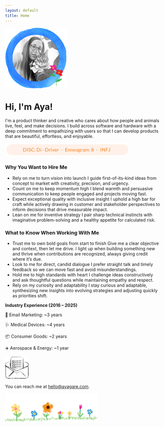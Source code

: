 ```yaml
---
layout: default
title: Home
---
```


<div class="center-content">
  <img src="/assets/images/profile.png" alt="Profile Pic" width="200" />
</div>

<div class="intro-text">
  <h1>Hi, I'm Aya!</h1>
  <p>
    I'm a product thinker and creative who cares about how people and animals live,
    feel, and make decisions. I build across software and hardware with a deep commitment
    to empathizing with users so that I can develop products that are beautiful,
    effortless, and enjoyable.
  </p>
</div>

<div class="center-content">
  <img src="/assets/images/personality.png" alt="Personality: DISC Di Driver, Enneagram 8, INFJ" style="max-width: 400px;" />
</div>

<div class="wg-sections">
  <section class="wg-card mini">
    <h3>Why You Want to Hire Me</h3>
    <ul class="wg-list2">
      <li>
        <span class="wg-title">Rely on me to turn vision into launch</span>
        <span class="wg-desc">I guide first-of-its-kind ideas from concept to market with creativity, precision, and urgency.</span>
      </li>
      <li>
        <span class="wg-title">Count on me to keep momentum high</span>
        <span class="wg-desc">I blend warmth and persuasive communication to keep people engaged and projects moving fast.</span>
      </li>
      <li>
        <span class="wg-title">Expect exceptional quality with inclusive insight</span>
        <span class="wg-desc">I uphold a high bar for craft while actively drawing in customer and stakeholder perspectives to inform decisions that drive measurable impact.</span>
      </li>
      <li>
        <span class="wg-title">Lean on me for inventive strategy</span>
        <span class="wg-desc">I pair sharp technical instincts with imaginative problem-solving and a healthy appetite for calculated risk.</span>
      </li>
    </ul>
  </section>

  <section class="wg-card mini">
    <h3>What to Know When Working With Me</h3>
    <ul class="wg-list2">
      <li>
        <span class="wg-title">Trust me to own bold goals from start to finish</span>
        <span class="wg-desc">Give me a clear objective and context, then let me drive. I light up when building something new and thrive when contributions are recognized, always giving credit where it’s due.</span>
      </li>
      <li>
        <span class="wg-title">Look to me for direct, candid dialogue</span>
        <span class="wg-desc">I prefer straight talk and timely feedback so we can move fast and avoid misunderstandings.</span>
      </li>
      <li>
        <span class="wg-title">Hold me to high standards with heart</span>
        <span class="wg-desc">I challenge ideas constructively and ask thoughtful questions while maintaining empathy and respect.</span>
      </li>
      <li>
        <span class="wg-title">Rely on my curiosity and adaptability</span>
        <span class="wg-desc">I stay curious and adaptable, synthesizing new insights into evolving strategies and adjusting quickly as priorities shift.</span>
      </li>
    </ul>
  </section>
</div>

<div class="industry-experience">
  <p><strong>Industry Experience (2016 – 2025)</strong></p>
  <p>📧 Email Marketing: ~3 years</p>
  <p>🩺 Medical Devices: ~4 years</p>
  <p>📦 Consumer Goods: ~2 years</p>
  <p>✈️ Aerospace & Energy: ~1 year</p>
</div>

<div class="center-content">
  <img src="/assets/images/email.gif" alt="Email" style="max-width: 15%;" />

  You can reach me at <span class="cat-hover-wrapper"><a href="mailto:hello@ayagare.com" class="sparkle-cat">hello@ayagare.com</a></span>.

  <img src="/assets/images/flowers.png" alt="Flowers" width="300" />
</div>

